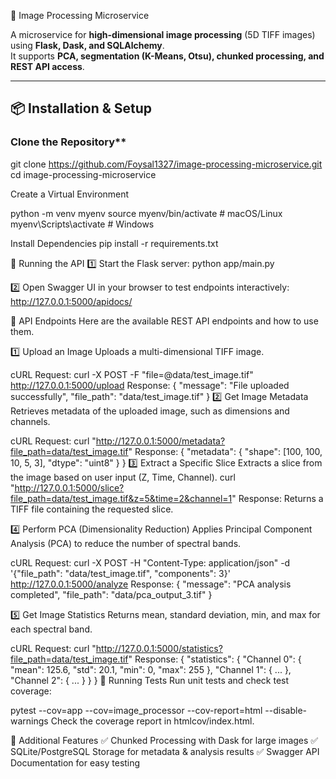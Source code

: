 📸 Image Processing Microservice

A microservice for **high-dimensional image processing** (5D TIFF images) using **Flask, Dask, and SQLAlchemy**.  
It supports **PCA, segmentation (K-Means, Otsu), chunked processing, and REST API access**.

---

## **📦 Installation & Setup**
###  Clone the Repository**

git clone https://github.com/Foysal1327/image-processing-microservice.git
cd image-processing-microservice

Create a Virtual Environment

python -m venv myenv
source myenv/bin/activate  # macOS/Linux
myenv\Scripts\activate      # Windows

Install Dependencies
pip install -r requirements.txt


🚀 Running the API
1️⃣ Start the Flask server:
python app/main.py

2️⃣ Open Swagger UI in your browser to test endpoints interactively:
http://127.0.0.1:5000/apidocs/

🔗 API Endpoints
Here are the available REST API endpoints and how to use them.

1️⃣ Upload an Image
Uploads a multi-dimensional TIFF image.

cURL Request:
curl -X POST -F "file=@data/test_image.tif" http://127.0.0.1:5000/upload
Response:
{
  "message": "File uploaded successfully",
  "file_path": "data/test_image.tif"
}
2️⃣ Get Image Metadata
Retrieves metadata of the uploaded image, such as dimensions and channels.

cURL Request:
curl "http://127.0.0.1:5000/metadata?file_path=data/test_image.tif"
Response:
{
  "metadata": {
    "shape": [100, 100, 10, 5, 3],
    "dtype": "uint8"
  }
}
3️⃣ Extract a Specific Slice
Extracts a slice from the image based on user input (Z, Time, Channel).
curl "http://127.0.0.1:5000/slice?file_path=data/test_image.tif&z=5&time=2&channel=1"
Response:
Returns a TIFF file containing the requested slice.

4️⃣ Perform PCA (Dimensionality Reduction)
Applies Principal Component Analysis (PCA) to reduce the number of spectral bands.

cURL Request:
curl -X POST -H "Content-Type: application/json" -d '{"file_path": "data/test_image.tif", "components": 3}' http://127.0.0.1:5000/analyze
Response:
{
  "message": "PCA analysis completed",
  "file_path": "data/pca_output_3.tif"
}

5️⃣ Get Image Statistics
Returns mean, standard deviation, min, and max for each spectral band.

cURL Request:
curl "http://127.0.0.1:5000/statistics?file_path=data/test_image.tif"
Response:
{
  "statistics": {
    "Channel 0": {
      "mean": 125.6,
      "std": 20.1,
      "min": 0,
      "max": 255
    },
    "Channel 1": { ... },
    "Channel 2": { ... }
  }
}
🧪 Running Tests
Run unit tests and check test coverage:

pytest --cov=app --cov=image_processor --cov-report=html --disable-warnings
Check the coverage report in htmlcov/index.html.

🌟 Additional Features
✅ Chunked Processing with Dask for large images
✅ SQLite/PostgreSQL Storage for metadata & analysis results
✅ Swagger API Documentation for easy testing
